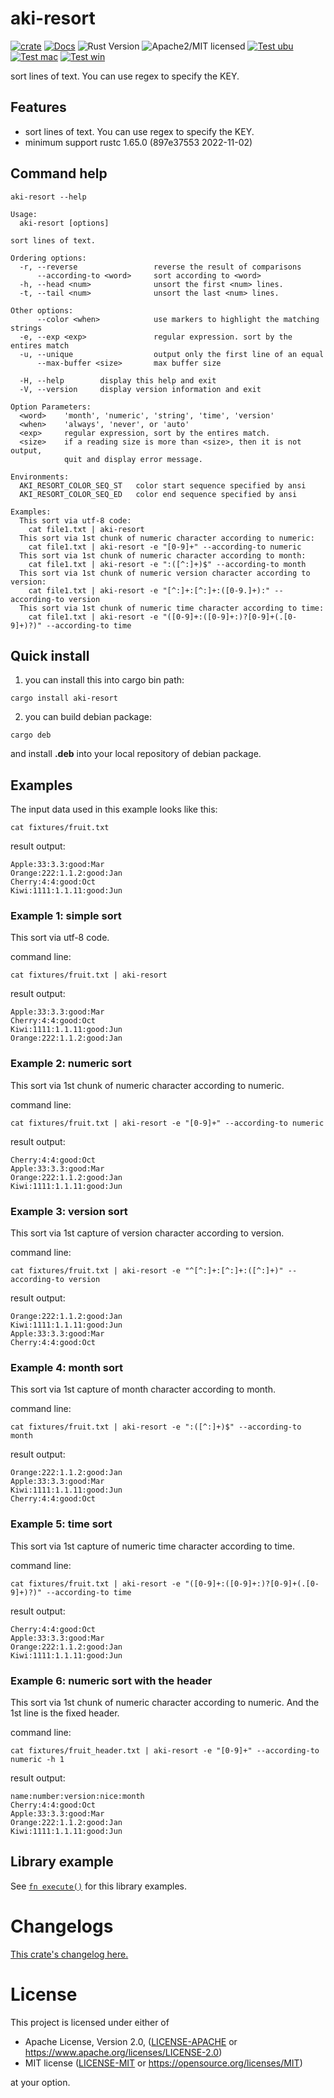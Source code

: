 # aki-resort

[![crate][crate-image]][crate-link]
[![Docs][docs-image]][docs-link]
![Rust Version][rustc-image]
![Apache2/MIT licensed][license-image]
[![Test ubu][test-ubuntu-image]][test-ubuntu-link]
[![Test mac][test-windows-image]][test-windows-link]
[![Test win][test-macos-image]][test-macos-link]

sort lines of text. You can use regex to specify the KEY.

## Features

- sort lines of text. You can use regex to specify the KEY.
- minimum support rustc 1.65.0 (897e37553 2022-11-02)

## Command help

```
aki-resort --help
```

```
Usage:
  aki-resort [options]

sort lines of text.

Ordering options:
  -r, --reverse                 reverse the result of comparisons
      --according-to <word>     sort according to <word>
  -h, --head <num>              unsort the first <num> lines.
  -t, --tail <num>              unsort the last <num> lines.

Other options:
      --color <when>            use markers to highlight the matching strings
  -e, --exp <exp>               regular expression. sort by the entires match
  -u, --unique                  output only the first line of an equal
      --max-buffer <size>       max buffer size

  -H, --help        display this help and exit
  -V, --version     display version information and exit

Option Parameters:
  <word>    'month', 'numeric', 'string', 'time', 'version'
  <when>    'always', 'never', or 'auto'
  <exp>     regular expression, sort by the entires match.
  <size>    if a reading size is more than <size>, then it is not output,
            quit and display error message.

Environments:
  AKI_RESORT_COLOR_SEQ_ST   color start sequence specified by ansi
  AKI_RESORT_COLOR_SEQ_ED   color end sequence specified by ansi

Examples:
  This sort via utf-8 code:
    cat file1.txt | aki-resort
  This sort via 1st chunk of numeric character according to numeric:
    cat file1.txt | aki-resort -e "[0-9]+" --according-to numeric
  This sort via 1st chunk of numeric character according to month:
    cat file1.txt | aki-resort -e ":([^:]+)$" --according-to month
  This sort via 1st chunk of numeric version character according to version:
    cat file1.txt | aki-resort -e "[^:]+:[^:]+:([0-9.]+):" --according-to version
  This sort via 1st chunk of numeric time character according to time:
    cat file1.txt | aki-resort -e "([0-9]+:([0-9]+:)?[0-9]+(.[0-9]+)?)" --according-to time
```

## Quick install

1. you can install this into cargo bin path:

```
cargo install aki-resort
```

2. you can build debian package:

```
cargo deb
```

and install **.deb** into your local repository of debian package.

## Examples

The input data used in this example looks like this:

```
cat fixtures/fruit.txt
```

result output:
```
Apple:33:3.3:good:Mar
Orange:222:1.1.2:good:Jan
Cherry:4:4:good:Oct
Kiwi:1111:1.1.11:good:Jun
```

### Example 1: simple sort

This sort via utf-8 code.

command line:
```
cat fixtures/fruit.txt | aki-resort
```

result output:
```
Apple:33:3.3:good:Mar
Cherry:4:4:good:Oct
Kiwi:1111:1.1.11:good:Jun
Orange:222:1.1.2:good:Jan
```

### Example 2: numeric sort

This sort via 1st chunk of numeric character according to numeric.

command line:
```
cat fixtures/fruit.txt | aki-resort -e "[0-9]+" --according-to numeric
```

result output:
```
Cherry:4:4:good:Oct
Apple:33:3.3:good:Mar
Orange:222:1.1.2:good:Jan
Kiwi:1111:1.1.11:good:Jun
```

### Example 3: version sort

This sort via 1st capture of version character according to version.

command line:
```
cat fixtures/fruit.txt | aki-resort -e "^[^:]+:[^:]+:([^:]+)" --according-to version
```

result output:
```
Orange:222:1.1.2:good:Jan
Kiwi:1111:1.1.11:good:Jun
Apple:33:3.3:good:Mar
Cherry:4:4:good:Oct
```

### Example 4: month sort

This sort via 1st capture of month character according to month.

command line:
```
cat fixtures/fruit.txt | aki-resort -e ":([^:]+)$" --according-to month
```

result output:
```
Orange:222:1.1.2:good:Jan
Apple:33:3.3:good:Mar
Kiwi:1111:1.1.11:good:Jun
Cherry:4:4:good:Oct
```

### Example 5: time sort

This sort via 1st capture of numeric time character according to time.

command line:
```
cat fixtures/fruit.txt | aki-resort -e "([0-9]+:([0-9]+:)?[0-9]+(.[0-9]+)?)" --according-to time
```

result output:
```
Cherry:4:4:good:Oct
Apple:33:3.3:good:Mar
Orange:222:1.1.2:good:Jan
Kiwi:1111:1.1.11:good:Jun
```

### Example 6: numeric sort with the header

This sort via 1st chunk of numeric character according to numeric.
And the 1st line is the fixed header.

command line:
```
cat fixtures/fruit_header.txt | aki-resort -e "[0-9]+" --according-to numeric -h 1
```

result output:
```
name:number:version:nice:month
Cherry:4:4:good:Oct
Apple:33:3.3:good:Mar
Orange:222:1.1.2:good:Jan
Kiwi:1111:1.1.11:good:Jun
```

## Library example

See [`fn execute()`] for this library examples.

[`fn execute()`]: crate::execute

# Changelogs

[This crate's changelog here.](https://github.com/aki-akaguma/aki-resort/blob/main/CHANGELOG.md)

# License

This project is licensed under either of

 * Apache License, Version 2.0, ([LICENSE-APACHE](LICENSE-APACHE) or
   https://www.apache.org/licenses/LICENSE-2.0)
 * MIT license ([LICENSE-MIT](LICENSE-MIT) or
   https://opensource.org/licenses/MIT)

at your option.

[//]: # (badges)

[crate-image]: https://img.shields.io/crates/v/aki-resort.svg
[crate-link]: https://crates.io/crates/aki-resort
[docs-image]: https://docs.rs/aki-resort/badge.svg
[docs-link]: https://docs.rs/aki-resort/
[rustc-image]: https://img.shields.io/badge/rustc-1.65+-blue.svg
[license-image]: https://img.shields.io/badge/license-Apache2.0/MIT-blue.svg
[test-ubuntu-image]: https://github.com/aki-akaguma/aki-resort/actions/workflows/test-ubuntu.yml/badge.svg
[test-ubuntu-link]: https://github.com/aki-akaguma/aki-resort/actions/workflows/test-ubuntu.yml
[test-macos-image]: https://github.com/aki-akaguma/aki-resort/actions/workflows/test-macos.yml/badge.svg
[test-macos-link]: https://github.com/aki-akaguma/aki-resort/actions/workflows/test-macos.yml
[test-windows-image]: https://github.com/aki-akaguma/aki-resort/actions/workflows/test-windows.yml/badge.svg
[test-windows-link]: https://github.com/aki-akaguma/aki-resort/actions/workflows/test-windows.yml
